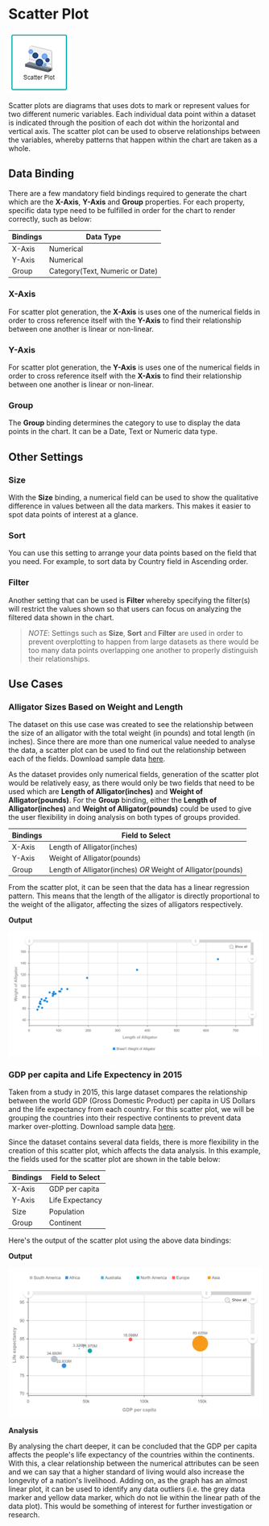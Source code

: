 # Scatter Plot

![Scatter Plot](./images/scatter-plot/scatter.PNG)

Scatter plots are diagrams that uses dots to mark or represent values for two different numeric variables. Each individual data point within a dataset is indicated through the position of each dot within the horizontal and vertical axis. The scatter plot can be used to observe relationships between the variables, whereby patterns that happen within the chart are taken as a whole.

## Data Binding

There are a few mandatory field bindings required to generate the chart which are the **X-Axis**, **Y-Axis** and **Group** properties. For each property, specific data type need to be fulfilled in order for the chart to render correctly, such as below:

|Bindings|Data Type|
|---|---|
|X-Axis|Numerical|
|Y-Axis|Numerical|
|Group|Category(Text, Numeric or Date)|

### X-Axis

For scatter plot generation, the **X-Axis** is uses one of the numerical fields in order to cross reference itself with the **Y-Axis** to find their relationship between one another is linear or non-linear.

### Y-Axis

For scatter plot generation, the **Y-Axis** is uses one of the numerical fields in order to cross reference itself with the **X-Axis** to find their relationship between one another is linear or non-linear.

### Group

The **Group** binding determines the category to use to display the data points in the chart. It can be a Date, Text or Numeric data type.

## Other Settings

### Size

With the **Size** binding, a numerical field can be used to show the qualitative difference in values between all the data markers. This makes it easier to spot data points of interest at a glance.

### Sort

You can use this setting to arrange your data points based on the field that you need. For example, to sort data by Country field in Ascending order.

### Filter

Another setting that can be used is **Filter** whereby specifying the filter(s) will restrict the values shown so that users can focus on analyzing the filtered data shown in the chart.

 > *NOTE*: Settings such as **Size**, **Sort** and **Filter** are used in order to prevent overplotting to happen from large datasets as there would be too many data points overlapping one another to properly distinguish their relationships.

## Use Cases
### Alligator Sizes Based on Weight and Length
The dataset on this use case was created to see the relationship between the size of an alligator with the total weight (in pounds) and total length (in inches). Since there are more than one numerical value needed to analyse the data, a scatter plot can be used to find out the relationship between each of the fields. Download sample data [here](./sample-data/scatter-plot/alligator-size.xlsx).

As the dataset provides only numerical fields, generation of the scatter plot would be relatively easy, as there would only be two fields that need to be used which are **Length of Alligator(inches)** and **Weight of Alligator(pounds)**. For the **Group** binding, either the **Length of Alligator(inches)** and **Weight of Alligator(pounds)** could be used to give the user flexibility in  doing analysis on both types of groups provided.

|Bindings|Field to Select|
|---|---|
|X-Axis|Length of Alligator(inches)|
|Y-Axis|Weight of Alligator(pounds)|
|Group|Length of Alligator(inches) *OR* Weight of Alligator(pounds)|

From the scatter plot, it can be seen that the data has a linear regression pattern. This means that the length of the alligator is directly proportional to the weight of the alligator, affecting the sizes of alligators respectively.

**Output**

![Alligator Sizes](./images/scatter-plot/output-1.PNG)

### GDP per capita and Life Expectency in 2015
Taken from a study in 2015, this large dataset compares the relationship between the world GDP (Gross Domestic Product) per capita in US Dollars and the life expectancy from each country. For this scatter plot, we will be grouping the countries into their respective continents to prevent data marker over-plotting. Download sample data [here](./sample-data/scatter-plot/data-uoiYJ.csv).

Since the dataset contains several data fields, there is more flexibility in the creation of this scatter plot, which affects the data analysis. In this example, the fields used for the scatter plot are shown in the table below:

|Bindings|Field to Select|
|---|---|
|X-Axis|GDP per capita|
|Y-Axis|Life Expectancy|
|Size|Population|
|Group|Continent|

Here's the output of the scatter plot using the above data bindings:

**Output**

![Life Expectancy vs GDP per capita](./images/scatter-plot/output-2.PNG)

**Analysis**

By analysing the chart deeper, it can be concluded that the GDP per capita affects the people's life expectancy of the countries within the continents. With this, a clear relationship between the numerical attributes can be seen and we can say that a higher standard of living would also increase the longevity of a nation's livelihood. Adding on, as the graph has an almost linear plot, it can be used to identify any data outliers (i.e. the grey data marker and yellow data marker, which do not lie within the linear path of the data plot). This would be something of interest for further investigation or research.